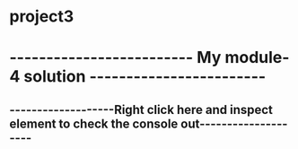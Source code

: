 # project3
<!DOCTYPE html>
<html>
<head>
	<title></title>
</head>
<body>
	<h1>------------------------- My module-4 solution ------------------------</h1>
  <h2>-------------------Right click here and inspect element to check the console out--------------------</h2>
	<script src="script.js" ="text/javascript">
	
		</script>

</body>
</html>

var names=new Array();
names[0]="Yaakov";
names[1]="John";
names[2]="Jen";
names[3]="jason";
names[4]="paul";
names[5]="frank";
names[6]="larry";
names[7]="paula";
names[8]="laura";
names[9]="jim";


for (var i = 0; i < names.length; i++) {
	if(names[i].charAt(0)==='J'|| names[i].charAt(0)==='j'){
        console.log("Goodbye "+ names[i])
	}
	else{
		console.log("Hello "+ names[i])
	}
}
